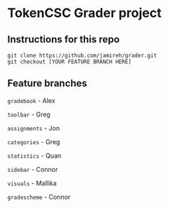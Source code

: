 # TokenCSC Grader project

## Instructions for this repo

```
git clone https://github.com/jamireh/grader.git
git checkout [YOUR FEATURE BRANCH HERE]
```

## Feature branches

`gradebook` - Alex

`toolbar` - Greg

`assignments` - Jon

`categories` - Greg

`statistics` - Quan

`sidebar` - Connor

`visuals` - Mallika

`gradescheme` - Connor

